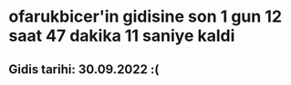 # ofarukbicer'in gidisine son 1 gun 12 saat 47 dakika 11 saniye kaldi

## Gidis tarihi: 30.09.2022 :(